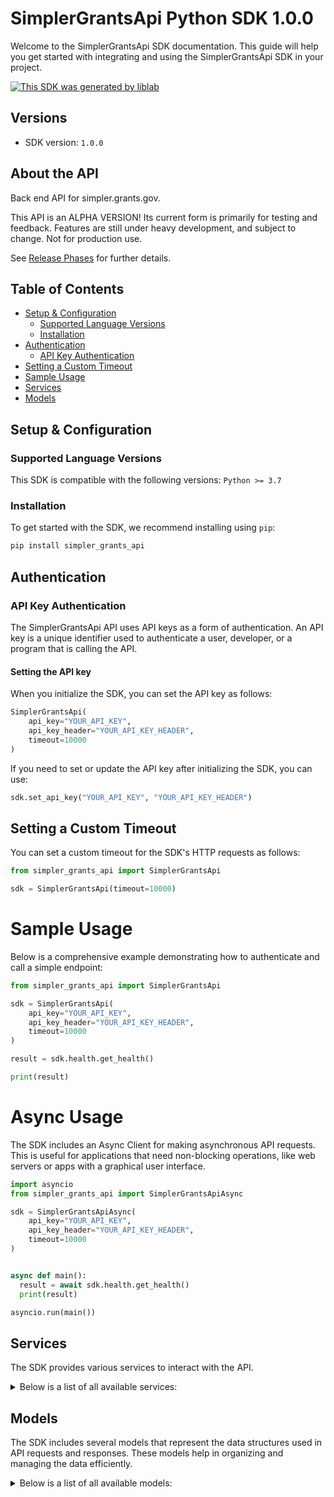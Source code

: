 # SimplerGrantsApi Python SDK 1.0.0<a id="simplergrantsapi-python-sdk-100"></a>

Welcome to the SimplerGrantsApi SDK documentation. This guide will help you get started with integrating and using the SimplerGrantsApi SDK in your project.

[![This SDK was generated by liblab](https://public-liblab-readme-assets.s3.us-east-1.amazonaws.com/built-by-liblab-icon.svg)](https://liblab.com/?utm_source=readme)

## Versions<a id="versions"></a>

- SDK version: `1.0.0`

## About the API<a id="about-the-api"></a>

Back end API for simpler.grants.gov.

This API is an ALPHA VERSION! Its current form is primarily for testing and feedback. Features are still under heavy development, and subject to change. Not for production use.

See [Release Phases](https://github.com/github/roadmap?tab=readme-ov-file#release-phases) for further details.

## Table of Contents<a id="table-of-contents"></a>

- [Setup & Configuration](#setup--configuration)
  - [Supported Language Versions](#supported-language-versions)
  - [Installation](#installation)
- [Authentication](#authentication)
  - [API Key Authentication](#api-key-authentication)
- [Setting a Custom Timeout](#setting-a-custom-timeout)
- [Sample Usage](#sample-usage)
- [Services](#services)
- [Models](#models)

## Setup & Configuration<a id="setup--configuration"></a>

### Supported Language Versions<a id="supported-language-versions"></a>

This SDK is compatible with the following versions: `Python >= 3.7`

### Installation<a id="installation"></a>

To get started with the SDK, we recommend installing using `pip`:

```bash
pip install simpler_grants_api
```

## Authentication<a id="authentication"></a>

### API Key Authentication<a id="api-key-authentication"></a>

The SimplerGrantsApi API uses API keys as a form of authentication. An API key is a unique identifier used to authenticate a user, developer, or a program that is calling the API.

#### Setting the API key<a id="setting-the-api-key"></a>

When you initialize the SDK, you can set the API key as follows:

```py
SimplerGrantsApi(
    api_key="YOUR_API_KEY",
    api_key_header="YOUR_API_KEY_HEADER",
    timeout=10000
)
```

If you need to set or update the API key after initializing the SDK, you can use:

```py
sdk.set_api_key("YOUR_API_KEY", "YOUR_API_KEY_HEADER")
```

## Setting a Custom Timeout<a id="setting-a-custom-timeout"></a>

You can set a custom timeout for the SDK's HTTP requests as follows:

```py
from simpler_grants_api import SimplerGrantsApi

sdk = SimplerGrantsApi(timeout=10000)
```

# Sample Usage<a id="sample-usage"></a>

Below is a comprehensive example demonstrating how to authenticate and call a simple endpoint:

```py
from simpler_grants_api import SimplerGrantsApi

sdk = SimplerGrantsApi(
    api_key="YOUR_API_KEY",
    api_key_header="YOUR_API_KEY_HEADER",
    timeout=10000
)

result = sdk.health.get_health()

print(result)

```

# Async Usage<a id="async-usage"></a>

The SDK includes an Async Client for making asynchronous API requests. This is useful for applications that need non-blocking operations, like web servers or apps with a graphical user interface.

```py
import asyncio
from simpler_grants_api import SimplerGrantsApiAsync

sdk = SimplerGrantsApiAsync(
    api_key="YOUR_API_KEY",
    api_key_header="YOUR_API_KEY_HEADER",
    timeout=10000
)


async def main():
  result = await sdk.health.get_health()
  print(result)

asyncio.run(main())
```

## Services<a id="services"></a>

The SDK provides various services to interact with the API.

<details> 
<summary>Below is a list of all available services:</summary>

| Name                  |
| :-------------------- |
| health                |
| agency_v1             |
| extract_v1            |
| opportunity_v1        |
| user_v1_internal_only |

</details>

## Models<a id="models"></a>

The SDK includes several models that represent the data structures used in API requests and responses. These models help in organizing and managing the data efficiently.

<details> 
<summary>Below is a list of all available models:</summary>

| Name                                         | Description |
| :------------------------------------------- | :---------- |
| HealthcheckResponse                          |             |
| AgencyListRequest                            |             |
| AgencyListResponse                           |             |
| AgencySearchRequest                          |             |
| AgencySearchResponseV1                       |             |
| ExtractMetadataRequest                       |             |
| ExtractMetadataListResponse                  |             |
| OpportunitySearchRequestV1                   |             |
| OpportunitySearchResponseV1                  |             |
| OpportunityGetResponseV1                     |             |
| UserTokenLogoutResponse                      |             |
| UserTokenRefreshResponse                     |             |
| UserGetResponse                              |             |
| UserOrganizationsResponse                    |             |
| UserSaveOpportunityRequest                   |             |
| UserSaveOpportunityResponse                  |             |
| UserSavedOpportunitiesRequest                |             |
| UserSavedOpportunitiesResponse               |             |
| UserDeleteSavedOpportunityResponse           |             |
| UserSaveSearchRequest                        |             |
| UserSaveSearchResponse                       |             |
| UserSavedSearchesRequest                     |             |
| UserSavedSearchesResponse                    |             |
| UserUpdateSavedSearchRequest                 |             |
| UserUpdateSavedSearchResponse                |             |
| UserDeleteSavedSearchResponse                |             |
| HealthcheckMetadata                          |             |
| AgencyFilterV1                               |             |
| AgencyPaginationV1                           |             |
| SortOrderAgencyPaginationV1                  |             |
| AgencyResponse                               |             |
| PaginationInfo                               |             |
| SortOrder                                    |             |
| AgencySearchFilterV1                         |             |
| AgencySearchPaginationV1                     |             |
| HasActiveOpportunityFilterV1                 |             |
| IsTestAgencyFilterV1                         |             |
| OpportunityStatusesFilterV1                  |             |
| SortOrderAgencySearchPaginationV1            |             |
| AgencyV1                                     |             |
| ExtractMetadataFilterV1                      |             |
| ExtractMetadataPaginationV1                  |             |
| DateRange                                    |             |
| SortOrderExtractMetadataPaginationV1         |             |
| ExtractMetadataResponse                      |             |
| ExperimentalV1                               |             |
| OpportunitySearchFilterV1                    |             |
| OpportunityPaginationV1                      |             |
| AgencyOppSearchFilterV1                      |             |
| ApplicantTypeFilterV1                        |             |
| AssistanceListingNumberFilterV1              |             |
| AwardCeilingFilterV1                         |             |
| AwardFloorFilterV1                           |             |
| CloseDateFilterV1                            |             |
| EstimatedTotalProgramFundingFilterV1         |             |
| ExpectedNumberAwardsFilterV1                 |             |
| FundingCategoryFilterV1                      |             |
| FundingInstrumentFilterV1                    |             |
| IsCostSharingFilterV1                        |             |
| OpportunityStatusFilterV1                    |             |
| PostDateFilterV1                             |             |
| TopLevelAgencyOppSearchFilterV1              |             |
| SortOrderOpportunityPaginationV1             |             |
| OpportunityV1                                |             |
| OpportunityFacetV1                           |             |
| OpportunityAssistanceListingV1               |             |
| OpportunitySummaryV1                         |             |
| OpportunityWithAttachmentsV1                 |             |
| OpportunityAttachmentV1                      |             |
| CompetitionAlpha                             |             |
| CompetitionFormAlpha                         |             |
| CompetitionInstructionAlpha                  |             |
| FormAlpha                                    |             |
| FormInstruction                              |             |
| User                                         |             |
| UserOrganization                             |             |
| SamGovEntity                                 |             |
| UserGetSavedOpportunityPaginationV1          |             |
| SortOrderUserGetSavedOpportunityPaginationV1 |             |
| SavedOpportunityResponseV1                   |             |
| SavedOpportunitySummaryV1                    |             |
| SavedSearchResponse                          |             |
| UserGetSavedSearchPaginationV1               |             |
| SortOrderUserGetSavedSearchPaginationV1      |             |
| ErrorResponse                                |             |
| ValidationIssue                              |             |

</details>

<!-- This file was generated by liblab | https://liblab.com/ -->
